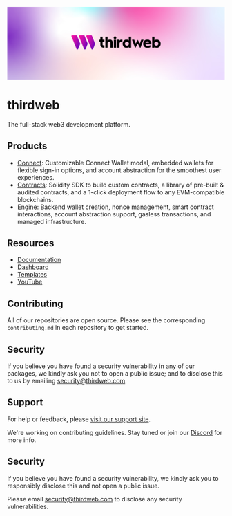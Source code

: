 <!-- Banner Image -->

![Thirdweb Examples Header](header-image.png)

# thirdweb

The full-stack web3 development platform.

## Products

- [Connect](https://github.com/thirdweb-dev/js): Customizable Connect Wallet modal, embedded wallets for flexible sign-in options, and account abstraction for the smoothest user experiences.
- [Contracts](https://github.com/thirdweb-dev/contracts): Solidity SDK to build custom contracts, a library of pre-built & audited contracts, and a 1-click deployment flow to any EVM-compatible blockchains.
- [Engine](https://github.com/thirdweb-dev/engine): Backend wallet creation, nonce management, smart contract interactions, account abstraction support, gasless transactions, and managed infrastructure.
## Resources

- [Documentation](https://linktodocumentation)
- [Dashboard](https://thirdweb.com/dashboard)
- [Templates](https://thirdweb.com/templates)
- [YouTube](https://www.youtube.com/@thirdweb_)


## Contributing

All of our repositories are open source. Please see the corresponding `contributing.md` in each repository to get started. 


## Security

If you believe you have found a security vulnerability in any of our packages, we kindly ask you not to open a public issue; and to disclose this to us by emailing security@thirdweb.com.
## Support

For help or feedback, please [visit our support site](https://thirdweb.com/support).



We're working on contributing guidelines. Stay tuned or join our [Discord](https://discord.com/invite/thirdweb) for more info.

## Security

If you believe you have found a security vulnerability, we kindly ask you to responsibly disclose this and not open a public issue. 

Please email security@thirdweb.com to disclose any security vulnerabilities.
